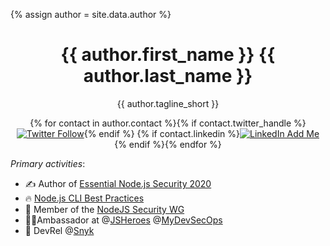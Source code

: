 {% assign author = site.data.author %}
<p align="center">
  <h1 align="center">
    {{ author.first_name }} {{ author.last_name }}
  </h1>
  <p align="center">
    {{ author.tagline_short }}
  </p>
</p>

<p align="center">
{% for contact in author.contact %}{% if contact.twitter_handle %}<a href="{{ contact.twitter}}"><img alt="Twitter Follow" src="https://img.shields.io/twitter/follow/{{ contact.twitter_handle}}?style=social"></a>{% endif %} {% if contact.linkedin %}<a href="{{ contact.linkedin }}"><img alt="LinkedIn Add Me" src="https://img.shields.io/badge/-Add&nbsp;Me&nbsp;on&nbsp;LinkedIn-blue?style=flat-square&logo=Linkedin&logoColor=white"></a>{% endif %}{% endfor %}
</p>

*Primary activities*:

* ✍️ Author of [Essential Node.js Security 2020](http://bit.ly/securenodejs)
* 🔥 [Node.js CLI Best Practices](https://github.com/lirantal/nodejs-cli-apps-best-practices)
* 💚 Member of the [NodeJS Security WG](https://github.com/nodejs/security-wg)
* 🦸‍♂️Ambassador at @[JSHeroes](https://jsheroes.io/) @[MyDevSecOps](https://www.mydevsecops.io/)
* 🥑 DevRel @[Snyk](https://snyk.io/)
